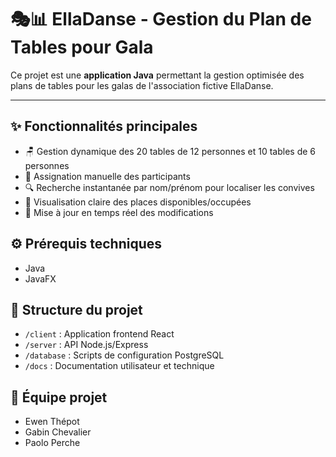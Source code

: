 # 🎭📊 EllaDanse - Gestion du Plan de Tables pour Gala

Ce projet est une **application Java** permettant la gestion optimisée des plans de tables pour les galas de l'association fictive EllaDanse.

---

## ✨ Fonctionnalités principales

- 🪑 Gestion dynamique des 20 tables de 12 personnes et 10 tables de 6 personnes
- 👥 Assignation manuelle des participants
- 🔍 Recherche instantanée par nom/prénom pour localiser les convives
- 🚦 Visualisation claire des places disponibles/occupées
- 🔄 Mise à jour en temps réel des modifications

## ⚙️ Prérequis techniques

- Java
- JavaFX

## 📁 Structure du projet

- `/client` : Application frontend React
- `/server` : API Node.js/Express
- `/database` : Scripts de configuration PostgreSQL
- `/docs` : Documentation utilisateur et technique

## 👥 Équipe projet

- Ewen Thépot
- Gabin Chevalier
- Paolo Perche
